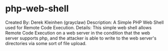 # php-web-shell
Created By: Derek Kleinhen (grayclaw)
Description: A Simple PHP Web Shell used for Remote Code Execution.
Details: This simple web shell allows Remote Code Execution on a web server
in the condition that the web server supports php, and the attacker is able to 
write to the web server's directories via some sort of file upload. 
